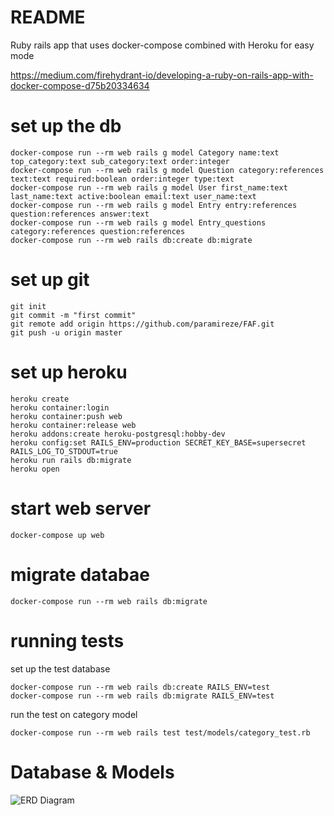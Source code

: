 # README

Ruby rails app that uses docker-compose combined with Heroku for easy mode

https://medium.com/firehydrant-io/developing-a-ruby-on-rails-app-with-docker-compose-d75b20334634

# set up the db 

```
docker-compose run --rm web rails g model Category name:text top_category:text sub_category:text order:integer 
docker-compose run --rm web rails g model Question category:references  text:text required:boolean order:integer type:text
docker-compose run --rm web rails g model User first_name:text last_name:text active:boolean email:text user_name:text
docker-compose run --rm web rails g model Entry entry:references question:references answer:text
docker-compose run --rm web rails g model Entry_questions category:references question:references
docker-compose run --rm web rails db:create db:migrate
```

# set up git
```
git init
git commit -m "first commit"
git remote add origin https://github.com/paramireze/FAF.git
git push -u origin master

```

# set up heroku
```
heroku create
heroku container:login
heroku container:push web
heroku container:release web
heroku addons:create heroku-postgresql:hobby-dev
heroku config:set RAILS_ENV=production SECRET_KEY_BASE=supersecret RAILS_LOG_TO_STDOUT=true
heroku run rails db:migrate
heroku open
```

# start web server
```
docker-compose up web
```

# migrate databae

``` 
docker-compose run --rm web rails db:migrate
```
# running tests

set up the test database
``` 
docker-compose run --rm web rails db:create RAILS_ENV=test
docker-compose run --rm web rails db:migrate RAILS_ENV=test
```

run the test on category model
```
docker-compose run --rm web rails test test/models/category_test.rb
```

# Database & Models

![ERD Diagram](./erd.png)

